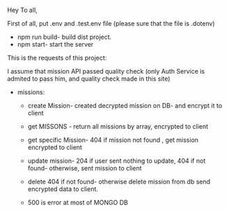 Hey To all,

First of all, put .env and .test.env file (please sure that the file is .dotenv)

* npm run build- build dist project.
* npm start- start the server


This is the requests of this project:

I assume that mission API passed quality check (only Auth Service is admited to pass him, and quality check made in this site)

* missions:

  - create Mission- created decrypted mission on DB- and encrypt it to client

  - get MISSONS - return all missions by array, encrypted to client
  - get specific Mission- 404 if mission not found , get mission  encrypted      to client 
  - update mission- 204 if user sent nothing to update, 404 if not found- otherwise, sent mission to client
  - delete 404 if not found- otherwise delete mission from db send encrypted data to client. 

  - 500 is error at most of MONGO DB

  
    